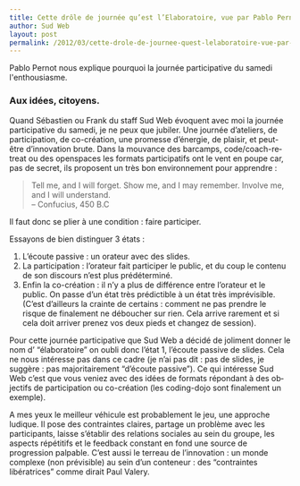 ```yaml
---
title: Cette drôle de journée qu’est l’Elaboratoire, vue par Pablo Pernot
author: Sud Web
layout: post
permalink: /2012/03/cette-drole-de-journee-quest-lelaboratoire-vue-par-pablo-pernot/
---
```


Pablo Pernot nous explique pourquoi la journée participative du samedi l'enthousiasme.

### Aux idées, citoyens.

Quand Sébastien ou Frank du staff Sud Web évoquent avec moi la journée participative du samedi, je ne peux que jubiler. Une journée d’ateliers, de participation, de co-création, une promesse d’énergie, de plaisir, et peut-être d’innovation brute. Dans la mouvance des <span lang="en">barcamps</span>, <span lang="en">code/coach-retreat</span> ou des <span lang="en">openspaces</span> les formats participatifs ont le vent en poupe car, pas de secret, ils proposent un très bon environnement pour apprendre :

<blockquote lang="en">
  <p>
    Tell me, and I will forget. Show me, and I may remember. Involve me, and I will understand.<br /> – Confucius, 450 B.C
  </p>
</blockquote>

Il faut donc se plier à une condition : faire participer.

Essayons de bien distinguer 3 états :

  1. L’écoute passive : un orateur avec des <span lang="en">slides</span>.
  2. La participation : l’orateur fait participer le public, et du coup le contenu de son discours n’est plus prédéterminé.
  3. Enfin la co-création : il n’y a plus de différence entre l’orateur et le public. On passe d’un état très prédictible à un état très imprévisible. (C’est d’ailleurs la crainte de certains : comment ne pas prendre le risque de finalement ne déboucher sur rien. Cela arrive rarement et si cela doit arriver prenez vos deux pieds et changez de session).

Pour cette journée participative que Sud Web a décidé de joliment donner le nom d&rsquo; “élaboratoire” on oubli donc l’état 1, l’écoute passive de <span lang="en">slides<span>. Cela ne nous intéresse pas dans ce cadre (je n’ai pas dit : pas de <span lang="en">slides</span>, je suggère : pas majoritairement “d’écoute passive”). Ce qui intéresse Sud Web c’est que vous veniez avec des idées de formats répondant à des objectifs de participation ou co-création (les <span lang="en">coding-dojo</span> sont finalement un exemple).</span></span>

A mes yeux le meilleur véhicule est probablement le jeu, une approche ludique. Il pose des contraintes claires, partage un problème avec les participants, laisse s’établir des relations sociales au sein du groupe, les aspects répétitifs et le feedback constant en fond une source de progression palpable. C’est aussi le terreau de l’innovation : un monde complexe (non prévisible) au sein d’un conteneur : des “contraintes libératrices” comme dirait Paul Valery.
